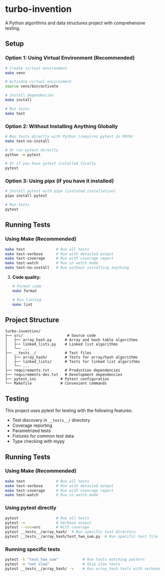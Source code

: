 # turbo-invention

A Python algorithms and data structures project with comprehensive testing.

## Setup

### Option 1: Using Virtual Environment (Recommended)
```bash
# Create virtual environment
make venv

# Activate virtual environment
source venv/bin/activate

# Install dependencies
make install

# Run tests
make test
```

### Option 2: Without Installing Anything Globally
```bash
# Run tests directly with Python (requires pytest in PATH)
make test-no-install

# Or run pytest directly
python -m pytest

# Or if you have pytest installed locally
pytest
```

### Option 3: Using pipx (if you have it installed)
```bash
# Install pytest with pipx (isolated installation)
pipx install pytest

# Run tests
pytest
```

## Running Tests

### Using Make (Recommended)
```bash
make test              # Run all tests
make test-verbose      # Run with detailed output
make test-coverage     # Run with coverage report
make test-watch        # Run in watch mode
make test-no-install   # Run without installing anything
```

3. **Code quality:**
   ```bash
   # Format code
   make format
   
   # Run linting
   make lint
   ```

## Project Structure

```
turbo-invention/
├── src/                    # Source code
│   ├── array_hash.py      # Array and hash table algorithms
│   ├── linked_lists.py    # Linked list algorithms
│   └── ...
├── __tests__/             # Test files
│   ├── array_hash/        # Tests for array/hash algorithms
│   ├── linked_lists/      # Tests for linked list algorithms
│   └── ...
├── requirements.txt       # Production dependencies
├── requirements-dev.txt   # Development dependencies
├── pytest.ini           # Pytest configuration
└── Makefile             # Convenient commands
```

## Testing

This project uses pytest for testing with the following features:
- Test discovery in `__tests__/` directory
- Coverage reporting
- Parametrized tests
- Fixtures for common test data
- Type checking with mypy

## Running Tests

### Using Make (Recommended)
```bash
make test              # Run all tests
make test-verbose      # Run with detailed output
make test-coverage     # Run with coverage report
make test-watch        # Run in watch mode
```

### Using pytest directly
```bash
pytest                 # Run all tests
pytest -v              # Verbose output
pytest --cov=src       # With coverage
pytest __tests__/array_hash/  # Run specific test directory
pytest __tests__/array_hash/test_two_sum.py  # Run specific test file
```

### Running specific tests
```bash
pytest -k "test_two_sum"           # Run tests matching pattern
pytest -m "not slow"               # Skip slow tests
pytest __tests__/array_hash/ -v    # Run array_hash tests with verbose output
```